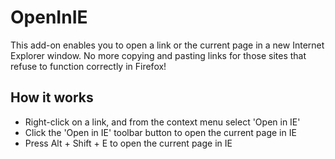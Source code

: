 # OpenInIE
This add-on enables you to open a link or the current page in a new Internet Explorer window. No more copying and pasting links for those sites that refuse to function correctly in Firefox!

## How it works
* Right-click on a link, and from the context menu select 'Open in IE'
* Click the 'Open in IE' toolbar button to open the current page in IE
* Press Alt + Shift + E to open the current page in IE
